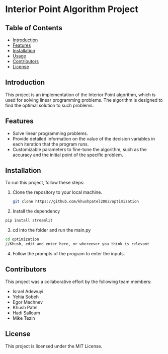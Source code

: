 # Interior Point Algorithm Project

## Table of Contents

- [Introduction](#introduction)
- [Features](#features)
- [Installation](#installation)
- [Usage](#usage)
- [Contributors](#contributors)
- [License](#license)

## Introduction

This project is an implementation of the Interior Point algorithm, which is used for solving linear  programming problems. The algorithm is designed to find the optimal solution to such problems.

## Features

- Solve linear programming problems.
- Provide detailed information on the value of the decision variables in each iteration that the program runs.
- Customizable parameters to fine-tune the algorithm, such as the accuracy and the initial point of the specific problem.

## Installation

To run this project, follow these steps:

1. Clone the repository to your local machine.
   ```bash
   git clone https://github.com/khushpatel2002/optimization
   ```
2. Install the dependency
```bash
pip install streamlit
```
3. cd into the folder and run the main.py
```bash
cd optimization
//Khush, edit and enter here, or whereever you think is relevant
```
4. Follow the prompts of the program to enter the inputs. 

## Contributors
This project was a collaborative effort by the following team members:

- Israel Adewuyi
- Yehia Sobeh
- Egor Machnev
- Khush Patel
- Hadi Salloum
- Mike Tezin


## License
This project is licensed under the MIT License.
